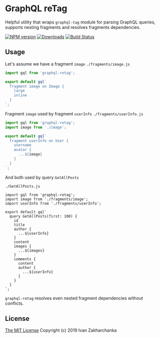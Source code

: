 # GraphQL reTag

Helpful utility that wraps `graphql-tag` module for parsing GraphQL queries, supports nesting fragments and resolves fragments dependencies.

[![NPM version][npm-image]][npm-url]
[![Downloads][downloads-image]][npm-url]
[![Build Status][travis-image]][travis-url]

## Usage

Let's assume we have a fragment `image`
`./fragments/image.js`
```js
import gql from 'graphql-retag';

export default gql`
  fragment image on Image {
    large
    inline
  }
`;
```
Fragment `image` used by fragment `userInfo`
`./fragments/userInfo.js`
```js
import gql from 'graphql-retag';
import image from './image';

export default gql`
  fragment userInfo on User {
    username
    avatar {
      ...${image}
    }
  }
`;
```

And both used by query `GetAllPosts`

`./GetAllPosts.js`
```
import gql from 'graphql-retag';
import image from './fragments/image';
import userInfo from './fragments/userInfo';

export default gql`
  query GetAllPosts(first: 100) {
    id
    title
    author {
      ...${userInfo}
    }
    content
    images {
      ...${images}
    }
    comments {
      content
      author {
        ...${userInfo}
      }
    }
  }
`;

```

`graphql-retag` resolves even nested fragment dependencies without conflicts.

## License
[The MIT License](http://opensource.org/licenses/MIT)
Copyright (c) 2019 Ivan Zakharchanka


[downloads-image]: https://img.shields.io/npm/dm/graphql-retag.svg
[npm-url]: https://www.npmjs.com/package/graphql-retag
[npm-image]: https://img.shields.io/npm/v/graphql-retag.svg

[travis-url]: https://travis-ci.org/3axap4eHko/graphql-retag
[travis-image]: https://img.shields.io/travis/3axap4eHko/graphql-retag/master.svg